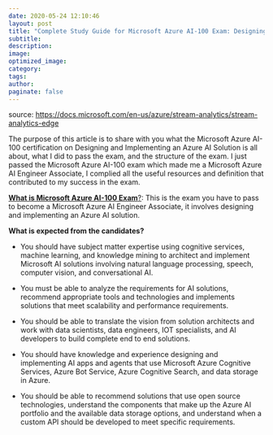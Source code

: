 ```yaml
---
date: 2020-05-24 12:10:46
layout: post
title: "Complete Study Guide for Microsoft Azure AI-100 Exam: Designing and Implement an Azure AI Solution"
subtitle:
description:
image:
optimized_image:
category:
tags:
author:
paginate: false
---
```

source: https://docs.microsoft.com/en-us/azure/stream-analytics/stream-analytics-edge

The purpose of this article is to share with you what the Microsoft Azure AI-100 certification on Designing and Implementing an Azure AI Solution is all about, what I did to pass the exam, and the structure of the exam. 
I just passed the Microsoft Azure AI-100 exam which made me a Microsoft Azure AI Engineer Associate, I complied all the useful resources and definition that contributed to my success in the exam. 

[**What is Microsoft Azure AI-100 Exam**?](https://docs.microsoft.com/en-us/learn/certifications/azure-ai-engineer): This is the exam you have to pass to become a Microsoft Azure AI Engineer Associate, it involves designing and implementing an Azure AI solution. 

**What is expected from the candidates?** 

*	You should have subject matter expertise using cognitive services, machine learning, and knowledge mining to architect and implement Microsoft AI solutions involving natural language processing, speech, computer vision, and conversational AI.

*	You must be able to analyze the requirements for AI solutions, recommend appropriate tools and technologies and implements solutions that meet scalability and performance requirements.

*	You should be able to translate the vision from solution architects and work with data scientists, data engineers, IOT specialists, and AI developers to build complete end to end solutions.

*	You should have knowledge and experience designing and implementing AI apps and agents that use Microsoft Azure Cognitive Services, Azure Bot Service, Azure Cognitive Search, and data storage in Azure.

*	You should be able to recommend solutions that use open source technologies, understand the components that make up the Azure AI portfolio and the available data storage options, and understand when a custom API should be developed to meet specific requirements.



